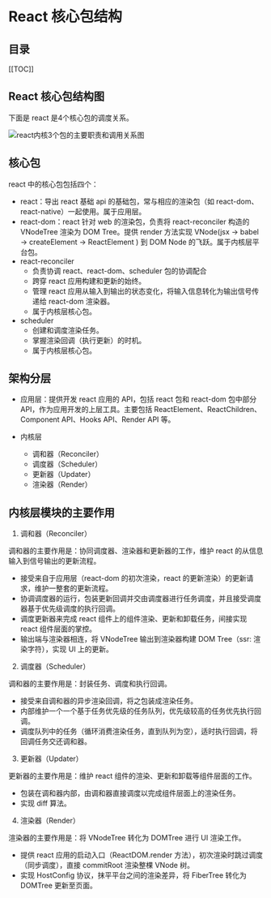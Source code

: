 # React 核心包结构

<TimeToRead />

## 目录

[[TOC]]

## React 核心包结构图

下面是 react 是4个核心包的调度关系。

<img :src="$withBase('/assets/img/core-packages.png')" alt="react内核3个包的主要职责和调用关系图" data-zoomable>

## 核心包

react 中的核心包包括四个：

- react：导出 react 基础 api 的基础包，常与相应的渲染包（如 react-dom、react-native）一起使用。属于应用层。
- react-dom：react 针对 web 的渲染包，负责将 react-reconciler 构造的 VNodeTree 渲染为 DOM Tree。提供 render 方法实现 VNode(jsx -> babel -> createElement -> ReactElement ) 到 DOM Node 的飞跃。属于内核层平台包。
- react-reconciler
  - 负责协调 react、react-dom、scheduler 包的协调配合
  - 跨穿 react 应用构建和更新的始终。
  - 管理 react 应用从输入到输出的状态变化，将输入信息转化为输出信号传递给 react-dom 渲染器。
  - 属于内核层核心包。
- scheduler
  - 创建和调度渲染任务。
  - 掌握渲染回调（执行更新）的时机。
  - 属于内核层核心包。

## 架构分层

- 应用层：提供开发 react 应用的 API，包括 react 包和 react-dom 包中部分 API，作为应用开发的上层工具。主要包括 ReactElement、ReactChildren、Component API、Hooks API、Render API 等。

- 内核层
  - 调和器（Reconciler）
  - 调度器（Scheduler）
  - 更新器（Updater）
  - 渲染器（Render）

## 内核层模块的主要作用

1. 调和器（Reconciler）

调和器的主要作用是：协同调度器、渲染器和更新器的工作，维护 react 的从信息输入到信号输出的更新流程。

- 接受来自于应用层（react-dom 的初次渲染，react 的更新渲染）的更新请求，维护一整套的更新流程。
- 协调调度器的运行，包装更新回调并交由调度器进行任务调度，并且接受调度器基于优先级调度的执行回调。
- 调度更新器来完成 react 组件上的组件渲染、更新和卸载任务，间接实现react 组件层面的掌控。
- 输出端与渲染器相连，将 VNodeTree 输出到渲染器构建 DOM Tree（ssr: 渲染字符），实现 UI 上的更新。

2. 调度器（Scheduler）

调和器的主要作用是：封装任务、调度和执行回调。

- 接受来自调和器的异步渲染回调，将之包装成渲染任务。
- 内部维护一个一个基于任务优先级的任务队列，优先级较高的任务优先执行回调。
- 调度队列中的任务（循环消费渲染任务，直到队列为空），适时执行回调，将回调任务交还调和器。

3. 更新器（Updater）

更新器的主要作用是：维护 react 组件的渲染、更新和卸载等组件层面的工作。

- 包装在调和器内部，由调和器直接调度以完成组件层面上的渲染任务。
- 实现 diff 算法。

4. 渲染器（Render）

渲染器的主要作用是：将 VNodeTree 转化为 DOMTree 进行 UI 渲染工作。

- 提供 react 应用的启动入口（ReactDOM.render 方法），初次渲染时跳过调度（同步调度），直接 commitRoot 渲染整棵 VNode 树。
- 实现 HostConfig 协议，抹平平台之间的渲染差异，将 FiberTree 转化为 DOMTree 更新至页面。
  